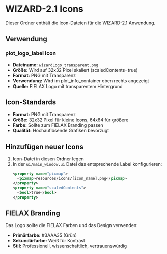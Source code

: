 # WIZARD-2.1 Icons

Dieser Ordner enthält die Icon-Dateien für die WIZARD-2.1 Anwendung.

## Verwendung

### plot_logo_label Icon
- **Dateiname:** `wizardLogo_transparent.png`
- **Größe:** Wird auf 32x32 Pixel skaliert (scaledContents=true)
- **Format:** PNG mit Transparenz
- **Verwendung:** Wird im plot_info_container oben rechts angezeigt
- **Quelle:** FIELAX Logo mit transparentem Hintergrund

## Icon-Standards

- **Format:** PNG mit Transparenz
- **Größe:** 32x32 Pixel für kleine Icons, 64x64 für größere
- **Farbe:** Sollte zum FIELAX Branding passen
- **Qualität:** Hochauflösende Grafiken bevorzugt

## Hinzufügen neuer Icons

1. Icon-Datei in diesen Ordner legen
2. In der `ui/main_window.ui` Datei das entsprechende Label konfigurieren:
   ```xml
   <property name="pixmap">
     <pixmap>resources/icons/[icon_name].png</pixmap>
   </property>
   <property name="scaledContents">
     <bool>true</bool>
   </property>
   ```

## FIELAX Branding

Das Logo sollte die FIELAX Farben und das Design verwenden:
- **Primärfarbe:** #3AAA35 (Grün)
- **Sekundärfarbe:** Weiß für Kontrast
- **Stil:** Professionell, wissenschaftlich, vertrauenswürdig
